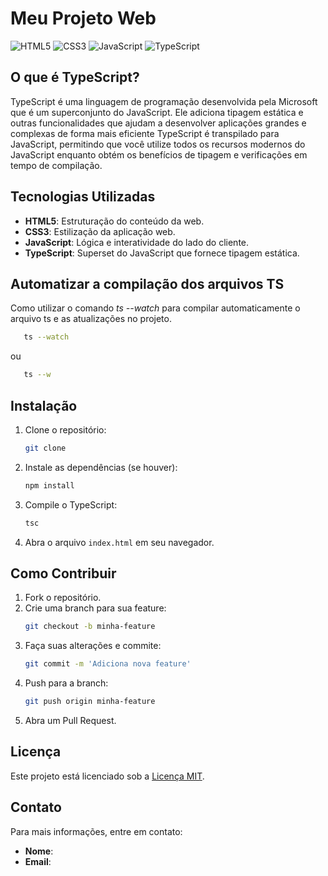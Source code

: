 # Meu Projeto Web

![HTML5](https://img.shields.io/badge/HTML5-E34F26?style=flat-square&logo=html5&logoColor=white)
![CSS3](https://img.shields.io/badge/CSS3-1572B6?style=flat-square&logo=css3&logoColor=white)
![JavaScript](https://img.shields.io/badge/JavaScript-F7DF1E?style=flat-square&logo=javascript&logoColor=black)
![TypeScript](https://img.shields.io/badge/TypeScript-007ACC?style=flat-square&logo=typescript&logoColor=white)

## O que é TypeScript?

TypeScript é uma linguagem de programação desenvolvida pela Microsoft que é um superconjunto do JavaScript. Ele adiciona tipagem estática e outras funcionalidades que ajudam a desenvolver aplicações grandes e complexas de forma mais eficiente
TypeScript é transpilado para JavaScript, permitindo que você utilize todos os recursos modernos do JavaScript enquanto obtém os benefícios de tipagem e verificações em tempo de compilação.

## Tecnologias Utilizadas

- **HTML5**: Estruturação do conteúdo da web.
- **CSS3**: Estilização da aplicação web.
- **JavaScript**: Lógica e interatividade do lado do cliente.
- **TypeScript**: Superset do JavaScript que fornece tipagem estática.

## Automatizar a compilação dos arquivos TS
Como utilizar o comando *ts --watch* para compilar automaticamente o arquivo ts e as atualizações no projeto. 
```bash
   ts --watch 
```
ou
```bash
   ts --w 
```

## Instalação

1. Clone o repositório:
   ```bash
   git clone 
   ```

2. Instale as dependências (se houver):
   ```bash
   npm install
   ```

3. Compile o TypeScript:
   ```bash
   tsc
   ```

4. Abra o arquivo `index.html` em seu navegador.

## Como Contribuir

1. Fork o repositório.
2. Crie uma branch para sua feature:
   ```bash
   git checkout -b minha-feature
   ```
3. Faça suas alterações e commite:
   ```bash
   git commit -m 'Adiciona nova feature'
   ```
4. Push para a branch:
   ```bash
   git push origin minha-feature
   ```
5. Abra um Pull Request.

## Licença

Este projeto está licenciado sob a [Licença MIT](LICENSE).

## Contato

Para mais informações, entre em contato:
- **Nome**:
- **Email**: 
